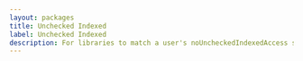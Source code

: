 ```yaml
---
layout: packages
title: Unchecked Indexed
label: Unchecked Indexed
description: For libraries to match a user's noUncheckedIndexedAccess setting
---
```

